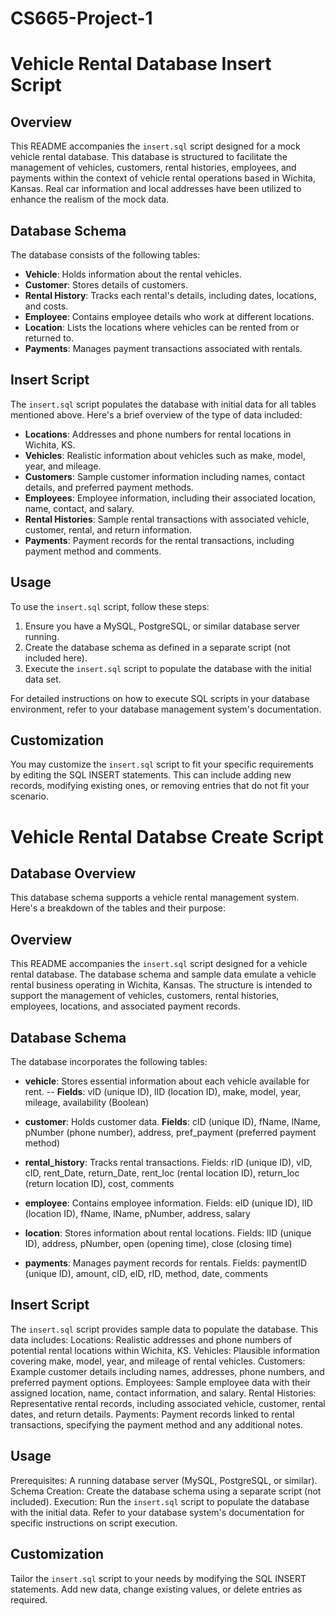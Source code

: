 # CS665-Project-1

# Vehicle Rental Database Insert Script

## Overview
This README accompanies the `insert.sql` script designed for a mock vehicle rental database. This database is structured to facilitate the management of vehicles, customers, rental histories, employees, and payments within the context of vehicle rental operations based in Wichita, Kansas. Real car information and local addresses have been utilized to enhance the realism of the mock data.

## Database Schema
The database consists of the following tables:
- **Vehicle**: Holds information about the rental vehicles.
- **Customer**: Stores details of customers.
- **Rental History**: Tracks each rental's details, including dates, locations, and costs.
- **Employee**: Contains employee details who work at different locations.
- **Location**: Lists the locations where vehicles can be rented from or returned to.
- **Payments**: Manages payment transactions associated with rentals.

## Insert Script
The `insert.sql` script populates the database with initial data for all tables mentioned above. Here's a brief overview of the type of data included:
- **Locations**: Addresses and phone numbers for rental locations in Wichita, KS.
- **Vehicles**: Realistic information about vehicles such as make, model, year, and mileage.
- **Customers**: Sample customer information including names, contact details, and preferred payment methods.
- **Employees**: Employee information, including their associated location, name, contact, and salary.
- **Rental Histories**: Sample rental transactions with associated vehicle, customer, rental, and return information.
- **Payments**: Payment records for the rental transactions, including payment method and comments.

## Usage
To use the `insert.sql` script, follow these steps:
1. Ensure you have a MySQL, PostgreSQL, or similar database server running.
2. Create the database schema as defined in a separate script (not included here).
3. Execute the `insert.sql` script to populate the database with the initial data set.

For detailed instructions on how to execute SQL scripts in your database environment, refer to your database management system's documentation.

## Customization
You may customize the `insert.sql` script to fit your specific requirements by editing the SQL INSERT statements. This can include adding new records, modifying existing ones, or removing entries that do not fit your scenario.

# Vehicle Rental Databse Create Script

## Database Overview
This database schema supports a vehicle rental management system. Here's a breakdown of the tables and their purpose:

## Overview
This README accompanies the `insert.sql` script designed for a vehicle rental database. The database schema and sample data emulate a vehicle rental business operating in Wichita, Kansas. The structure is intended to support the management of vehicles, customers, rental histories, employees, locations, and associated payment records.

## Database Schema
The database incorporates the following tables:

- **vehicle**: Stores essential information about each vehicle available for rent.
-- **Fields**: vID (unique ID), lID (location ID), make, model, year, mileage, availability (Boolean)

- **customer**:  Holds customer data.
**Fields**: cID (unique ID), fName, lName, pNumber (phone number), address, pref_payment (preferred payment method)

- **rental_history**:  Tracks rental transactions.
Fields: rID (unique ID), vID, cID, rent_Date, return_Date, rent_loc (rental location ID), return_loc (return location ID), cost, comments

- **employee**: Contains employee information.
Fields: eID (unique ID), lID (location ID), fName, lName, pNumber, address, salary

- **location**: Stores information about rental locations.
Fields: lID (unique ID), address, pNumber, open (opening time), close (closing time)

- **payments**: Manages payment records for rentals.
Fields: paymentID (unique ID), amount, cID, eID, rID, method, date, comments

## Insert Script
The `insert.sql` script provides sample data to populate the database. This data includes:
Locations: Realistic addresses and phone numbers of potential rental locations within Wichita, KS.
Vehicles: Plausible information covering make, model, year, and mileage of rental vehicles.
Customers: Example customer details including names, addresses, phone numbers, and preferred payment options.
Employees: Sample employee data with their assigned location, name, contact information, and salary.
Rental Histories: Representative rental records, including associated vehicle, customer, rental dates, and return details.
Payments: Payment records linked to rental transactions, specifying the payment method and any additional notes.

## Usage
Prerequisites: A running database server (MySQL, PostgreSQL, or similar).
Schema Creation: Create the database schema using a separate script (not included).
Execution: Run the `insert.sql` script to populate the database with the initial data.
Refer to your database system's documentation for specific instructions on script execution.

## Customization
Tailor the `insert.sql` script to your needs by modifying the SQL INSERT statements. Add new data, change existing values, or delete entries as required.
